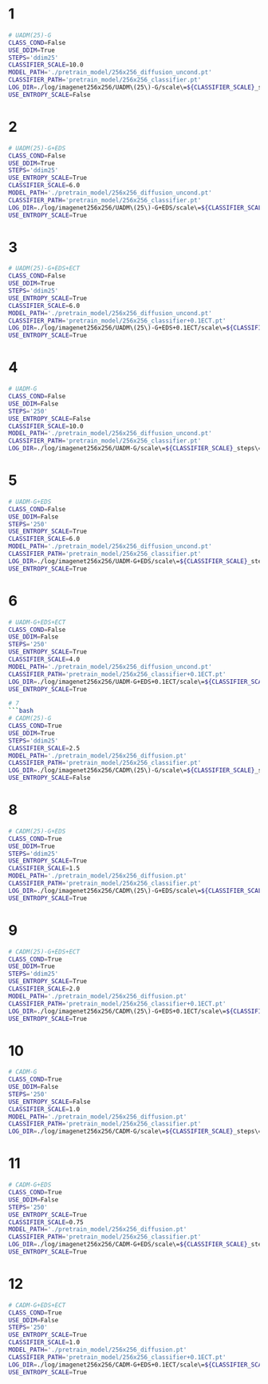 
# 1
```bash
# UADM(25)-G
CLASS_COND=False
USE_DDIM=True
STEPS='ddim25'
CLASSIFIER_SCALE=10.0
MODEL_PATH='./pretrain_model/256x256_diffusion_uncond.pt' 
CLASSIFIER_PATH='pretrain_model/256x256_classifier.pt'
LOG_DIR=./log/imagenet256x256/UADM\(25\)-G/scale\=${CLASSIFIER_SCALE}_steps\=${STEPS}
USE_ENTROPY_SCALE=False
```

# 2
```bash
# UADM(25)-G+EDS
CLASS_COND=False
USE_DDIM=True
STEPS='ddim25'
USE_ENTROPY_SCALE=True
CLASSIFIER_SCALE=6.0
MODEL_PATH='./pretrain_model/256x256_diffusion_uncond.pt' 
CLASSIFIER_PATH='pretrain_model/256x256_classifier.pt'
LOG_DIR=./log/imagenet256x256/UADM\(25\)-G+EDS/scale\=${CLASSIFIER_SCALE}_steps\=${STEPS}
USE_ENTROPY_SCALE=True
```

# 3
```bash
# UADM(25)-G+EDS+ECT
CLASS_COND=False
USE_DDIM=True
STEPS='ddim25'
USE_ENTROPY_SCALE=True
CLASSIFIER_SCALE=6.0
MODEL_PATH='./pretrain_model/256x256_diffusion_uncond.pt' 
CLASSIFIER_PATH='pretrain_model/256x256_classifier+0.1ECT.pt'
LOG_DIR=./log/imagenet256x256/UADM\(25\)-G+EDS+0.1ECT/scale\=${CLASSIFIER_SCALE}_steps\=${STEPS}
USE_ENTROPY_SCALE=True
```

# 4
```bash
# UADM-G
CLASS_COND=False
USE_DDIM=False
STEPS='250'
USE_ENTROPY_SCALE=False
CLASSIFIER_SCALE=10.0
MODEL_PATH='./pretrain_model/256x256_diffusion_uncond.pt' 
CLASSIFIER_PATH='pretrain_model/256x256_classifier.pt'
LOG_DIR=./log/imagenet256x256/UADM-G/scale\=${CLASSIFIER_SCALE}_steps\=${STEPS}
```

# 5
```bash
# UADM-G+EDS
CLASS_COND=False
USE_DDIM=False
STEPS='250'
USE_ENTROPY_SCALE=True
CLASSIFIER_SCALE=6.0
MODEL_PATH='./pretrain_model/256x256_diffusion_uncond.pt' 
CLASSIFIER_PATH='pretrain_model/256x256_classifier.pt'
LOG_DIR=./log/imagenet256x256/UADM-G+EDS/scale\=${CLASSIFIER_SCALE}_steps\=${STEPS}
USE_ENTROPY_SCALE=True
```

# 6
```bash
# UADM-G+EDS+ECT
CLASS_COND=False
USE_DDIM=False
STEPS='250'
USE_ENTROPY_SCALE=True
CLASSIFIER_SCALE=4.0
MODEL_PATH='./pretrain_model/256x256_diffusion_uncond.pt' 
CLASSIFIER_PATH='pretrain_model/256x256_classifier+0.1ECT.pt'
LOG_DIR=./log/imagenet256x256/UADM-G+EDS+0.1ECT/scale\=${CLASSIFIER_SCALE}_steps\=${STEPS}
USE_ENTROPY_SCALE=True

# 7
```bash
# CADM(25)-G
CLASS_COND=True
USE_DDIM=True
STEPS='ddim25'
CLASSIFIER_SCALE=2.5
MODEL_PATH='./pretrain_model/256x256_diffusion.pt' 
CLASSIFIER_PATH='pretrain_model/256x256_classifier.pt'
LOG_DIR=./log/imagenet256x256/CADM\(25\)-G/scale\=${CLASSIFIER_SCALE}_steps\=${STEPS}
USE_ENTROPY_SCALE=False
```

# 8
```bash
# CADM(25)-G+EDS
CLASS_COND=True
USE_DDIM=True
STEPS='ddim25'
USE_ENTROPY_SCALE=True
CLASSIFIER_SCALE=1.5
MODEL_PATH='./pretrain_model/256x256_diffusion.pt' 
CLASSIFIER_PATH='pretrain_model/256x256_classifier.pt'
LOG_DIR=./log/imagenet256x256/CADM\(25\)-G+EDS/scale\=${CLASSIFIER_SCALE}_steps\=${STEPS}
USE_ENTROPY_SCALE=True
```

# 9
```bash
# CADM(25)-G+EDS+ECT
CLASS_COND=True
USE_DDIM=True
STEPS='ddim25'
USE_ENTROPY_SCALE=True
CLASSIFIER_SCALE=2.0
MODEL_PATH='./pretrain_model/256x256_diffusion.pt' 
CLASSIFIER_PATH='pretrain_model/256x256_classifier+0.1ECT.pt'
LOG_DIR=./log/imagenet256x256/CADM\(25\)-G+EDS+0.1ECT/scale\=${CLASSIFIER_SCALE}_steps\=${STEPS}
USE_ENTROPY_SCALE=True
```


# 10
```bash
# CADM-G
CLASS_COND=True
USE_DDIM=False
STEPS='250'
USE_ENTROPY_SCALE=False
CLASSIFIER_SCALE=1.0
MODEL_PATH='./pretrain_model/256x256_diffusion.pt' 
CLASSIFIER_PATH='pretrain_model/256x256_classifier.pt'
LOG_DIR=./log/imagenet256x256/CADM-G/scale\=${CLASSIFIER_SCALE}_steps\=${STEPS}
```


# 11
```bash
# CADM-G+EDS
CLASS_COND=True
USE_DDIM=False
STEPS='250'
USE_ENTROPY_SCALE=True
CLASSIFIER_SCALE=0.75
MODEL_PATH='./pretrain_model/256x256_diffusion.pt' 
CLASSIFIER_PATH='pretrain_model/256x256_classifier.pt'
LOG_DIR=./log/imagenet256x256/CADM-G+EDS/scale\=${CLASSIFIER_SCALE}_steps\=${STEPS}
USE_ENTROPY_SCALE=True
```

# 12
```bash
# CADM-G+EDS+ECT
CLASS_COND=True
USE_DDIM=False
STEPS='250'
USE_ENTROPY_SCALE=True
CLASSIFIER_SCALE=1.0
MODEL_PATH='./pretrain_model/256x256_diffusion.pt' 
CLASSIFIER_PATH='pretrain_model/256x256_classifier+0.1ECT.pt'
LOG_DIR=./log/imagenet256x256/CADM-G+EDS+0.1ECT/scale\=${CLASSIFIER_SCALE}_steps\=${STEPS}
USE_ENTROPY_SCALE=True
```

